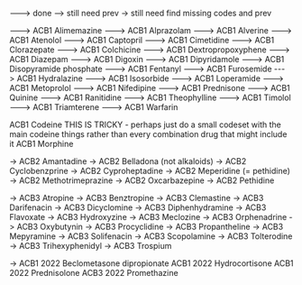 ---> done
--> still need prev
-> still need find missing codes and prev

---> ACB1 Alimemazine
---> ACB1 Alprazolam
---> ACB1 Alverine
---> ACB1 Atenolol
---> ACB1 Captopril
---> ACB1 Cimetidine
---> ACB1 Clorazepate
---> ACB1 Colchicine
---> ACB1 Dextropropoxyphene
---> ACB1 Diazepam
---> ACB1 Digoxin
---> ACB1 Dipyridamole
---> ACB1 Disopyramide phosphate
---> ACB1 Fentanyl
---> ACB1 Furosemide
---> ACB1 Hydralazine
---> ACB1 Isosorbide
---> ACB1 Loperamide
---> ACB1 Metoprolol
---> ACB1 Nifedipine
---> ACB1 Prednisone
---> ACB1 Quinine
---> ACB1 Ranitidine
---> ACB1 Theophylline
---> ACB1 Timolol
---> ACB1 Triamterene
---> ACB1 Warfarin

ACB1 Codeine THIS IS TRICKY - perhaps just do a small codeset with the main codeine things rather than every combination drug that might include it
ACB1 Morphine

-> ACB2 Amantadine
-> ACB2 Belladona (not alkaloids)
-> ACB2 Cyclobenzprine
-> ACB2 Cyproheptadine
-> ACB2 Meperidine (= pethidine)
-> ACB2 Methotrimeprazine
-> ACB2 Oxcarbazepine
-> ACB2 Pethidine

-> ACB3 Atropine
-> ACB3 Benztropine
-> ACB3 Clemastine
-> ACB3 Darifenacin
-> ACB3 Dicyclomine
-> ACB3 Diphenhydramine
-> ACB3 Flavoxate
-> ACB3 Hydroxyzine
-> ACB3 Meclozine
-> ACB3 Orphenadrine
-> ACB3 Oxybutynin
-> ACB3 Procyclidine
-> ACB3 Propantheline
-> ACB3 Mepyramine
-> ACB3 Solifenacin
-> ACB3 Scopolamine
-> ACB3 Tolterodine
-> ACB3 Trihexyphenidyl
-> ACB3 Trospium

-> ACB1 2022 Beclometasone dipropionate
ACB1 2022 Hydrocortisone
ACB1 2022 Prednisolone
ACB3 2022 Promethazine
